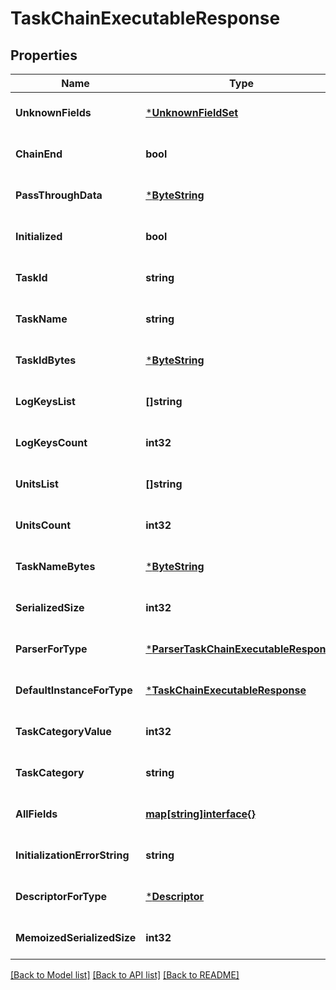 # TaskChainExecutableResponse

## Properties
Name | Type | Description | Notes
------------ | ------------- | ------------- | -------------
**UnknownFields** | [***UnknownFieldSet**](UnknownFieldSet.md) |  | [optional] [default to null]
**ChainEnd** | **bool** |  | [optional] [default to null]
**PassThroughData** | [***ByteString**](ByteString.md) |  | [optional] [default to null]
**Initialized** | **bool** |  | [optional] [default to null]
**TaskId** | **string** |  | [optional] [default to null]
**TaskName** | **string** |  | [optional] [default to null]
**TaskIdBytes** | [***ByteString**](ByteString.md) |  | [optional] [default to null]
**LogKeysList** | **[]string** |  | [optional] [default to null]
**LogKeysCount** | **int32** |  | [optional] [default to null]
**UnitsList** | **[]string** |  | [optional] [default to null]
**UnitsCount** | **int32** |  | [optional] [default to null]
**TaskNameBytes** | [***ByteString**](ByteString.md) |  | [optional] [default to null]
**SerializedSize** | **int32** |  | [optional] [default to null]
**ParserForType** | [***ParserTaskChainExecutableResponse**](ParserTaskChainExecutableResponse.md) |  | [optional] [default to null]
**DefaultInstanceForType** | [***TaskChainExecutableResponse**](TaskChainExecutableResponse.md) |  | [optional] [default to null]
**TaskCategoryValue** | **int32** |  | [optional] [default to null]
**TaskCategory** | **string** |  | [optional] [default to null]
**AllFields** | [**map[string]interface{}**](interface{}.md) |  | [optional] [default to null]
**InitializationErrorString** | **string** |  | [optional] [default to null]
**DescriptorForType** | [***Descriptor**](Descriptor.md) |  | [optional] [default to null]
**MemoizedSerializedSize** | **int32** |  | [optional] [default to null]

[[Back to Model list]](../README.md#documentation-for-models) [[Back to API list]](../README.md#documentation-for-api-endpoints) [[Back to README]](../README.md)

